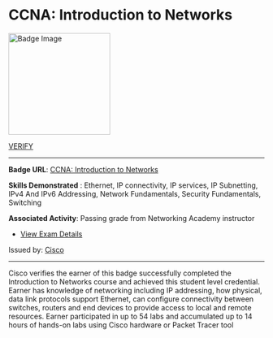 # __CCNA: Introduction to Networks__
<a href='#'>
<img alt='Badge Image' width='200px' src='https://images.credly.com/images/70d71df5-f3dc-4380-9b9d-f22513a70417/CCNAITN__1_.png'></a>

 [VERIFY](https://www.credly.com/badges/649860e5-d43e-4cee-84af-ee19e1ca8b36/public_url)

---

**Badge URL**: [CCNA: Introduction to Networks](https://www.credly.com/org/cisco/badge/ccna-introduction-to-networks)

**Skills Demonstrated** : Ethernet, IP connectivity, IP services, IP Subnetting, IPv4 And IPv6 Addressing, Network Fundamentals, Security Fundamentals, Switching

**Associated Activity**: Passing grade from Networking Academy instructor
- [View Exam Details](None)

Issued by: [Cisco](https://www.credly.com/org/cisco)

---

Cisco verifies the earner of this badge successfully completed the Introduction to Networks course and achieved this student level credential. Earner has knowledge of networking including IP addressing, how physical, data link protocols support Ethernet, can configure connectivity between switches, routers and end devices to provide access to local and remote resources. Earner participated in up to 54 labs and accumulated up to 14 hours of hands-on labs using Cisco hardware or Packet Tracer tool

